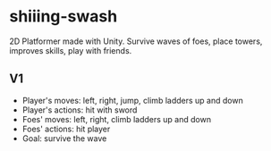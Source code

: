 # shiiing-swash
2D Platformer made with Unity. Survive waves of foes, place towers, improves skills, play with friends.

## V1
* Player's moves: left, right, jump, climb ladders up and down
* Player's actions: hit with sword
* Foes' moves: left, right, climb ladders up and down
* Foes' actions: hit player
* Goal: survive the wave